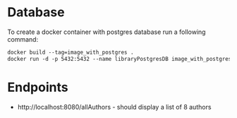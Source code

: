 # Database

To create a docker container with postgres database run a following command:

```dockerfile
docker build --tag=image_with_postgres .
docker run -d -p 5432:5432 --name libraryPostgresDB image_with_postgres
```

# Endpoints

- http://localhost:8080/allAuthors - should display a list of 8 authors
